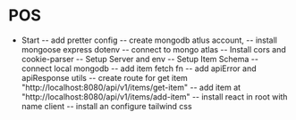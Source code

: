 # POS

- Start
  -- add pretter config
  -- create mongodb atlus account,
  -- install mongoose express dotenv
  -- connect to mongo atlas
  -- Install cors and cookie-parser
  -- Setup Server and env
  -- Setup Item Schema
  -- connect local mongodb
  -- add item fetch fn
  -- add apiError and apiResponse utils
  -- create route for get item "http://localhost:8080/api/v1/items/get-item"
  -- add item at "http://localhost:8080/api/v1/items/add-item"
  -- install react in root with name client
  -- install an configure tailwind css
